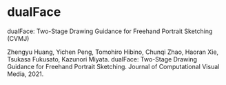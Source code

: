 # dualFace
dualFace: Two-Stage Drawing Guidance for Freehand Portrait Sketching (CVMJ)



Zhengyu Huang, Yichen Peng, Tomohiro Hibino, Chunqi Zhao, Haoran Xie, Tsukasa Fukusato, Kazunori Miyata. dualFace: Two-Stage Drawing Guidance for Freehand Portrait Sketching. Journal of Computational Visual Media, 2021.
